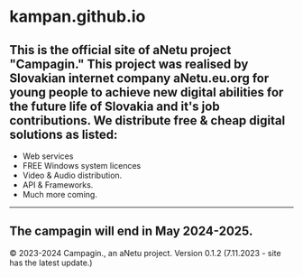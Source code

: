 # kampan.github.io
This is the official site of aNetu project "Campagin."
This project was realised by Slovakian internet company aNetu.eu.org for young people to achieve new digital abilities for the future life of Slovakia and it's job contributions.
We distribute free & cheap digital solutions as listed:
--------------------
- Web services
- FREE Windows system licences
- Video & Audio distribution.
- API & Frameworks.
- Much more coming.
- ---------------------
The campagin will end in May 2024-2025.
------------------------
© 2023-2024 Campagin., an aNetu project. Version 0.1.2 (7.11.2023 - site has the latest update.)
